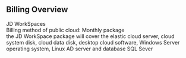 ## Billing Overview
JD WorkSpaces<br>Billing method of public cloud: Monthly package<br>
the JD WorkSpace package will cover the elastic cloud server, cloud system disk, cloud data disk, desktop cloud software, Windows Server operating system, Linux AD server and database SQL Sever 

